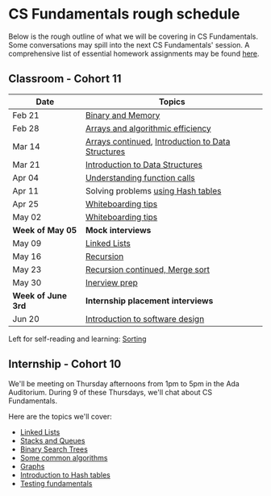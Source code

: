 # CS Fundamentals rough schedule
Below is the rough outline of what we will be covering in CS Fundamentals. Some conversations may spill into the next CS Fundamentals' session. A comprehensive list of essential homework assignments may be found [here](https://github.com/Ada-Developers-Academy/textbook-curriculum/blob/master/04-cs-fundamentals/homeworks.md).

## Classroom - Cohort 11
Date    | Topics
--------|----------------
Feb 21  | [Binary and Memory](https://github.com/Ada-Developers-Academy/textbook-curriculum/blob/master/04-cs-fundamentals/classroom/Binary.md)
Feb 28  | [Arrays and algorithmic efficiency](https://github.com/Ada-Developers-Academy/textbook-curriculum/blob/master/04-cs-fundamentals/classroom/Arrays.md)
Mar 14  | [Arrays continued](https://github.com/Ada-Developers-Academy/textbook-curriculum/blob/master/04-cs-fundamentals/classroom/Arrays.md), [Introduction to Data Structures](https://github.com/Ada-Developers-Academy/textbook-curriculum/blob/master/04-cs-fundamentals/classroom/Introduction%20to%20Data%20Structures.md)
Mar 21  | [Introduction to Data Structures](https://github.com/Ada-Developers-Academy/textbook-curriculum/blob/master/04-cs-fundamentals/classroom/Introduction%20to%20Data%20Structures.md)
Apr 04  | [Understanding function calls](https://github.com/Ada-Developers-Academy/textbook-curriculum/blob/master/04-cs-fundamentals/classroom/Understanding%20function%20calls.md)
Apr 11  |  Solving problems [using Hash tables](https://github.com/Ada-Developers-Academy/textbook-curriculum/blob/master/04-cs-fundamentals/classroom/Using%20Hash%20Tables.md) 
Apr 25  | [Whiteboarding tips](https://github.com/Ada-Developers-Academy/textbook-curriculum/blob/master/04-cs-fundamentals/classroom/Whiteboarding-Tips.md)
May 02  | [Whiteboarding tips](https://github.com/Ada-Developers-Academy/textbook-curriculum/blob/master/04-cs-fundamentals/classroom/Whiteboarding-Tips.md)
**Week of May 05** | **Mock interviews**
May 09  | [Linked Lists](https://github.com/Ada-Developers-Academy/textbook-curriculum/blob/master/04-cs-fundamentals/classroom/Introduction%20to%20Linked%20Lists.md)
May 16 | [Recursion](https://github.com/Ada-Developers-Academy/textbook-curriculum/blob/master/04-cs-fundamentals/classroom/Introduction%20to%20Recursion.md)
May 23 | [Recursion continued, Merge sort](https://github.com/Ada-Developers-Academy/textbook-curriculum/blob/master/04-cs-fundamentals/classroom/Introduction%20to%20Recursion.md)
May 30  | [Inerview prep](https://github.com/Ada-Developers-Academy/textbook-curriculum/blob/master/04-cs-fundamentals/classroom/Whiteboarding-Tips.md)
**Week of June 3rd** | **Internship placement interviews**
Jun 20 | [Introduction to software design](https://github.com/Ada-Developers-Academy/textbook-curriculum/blob/master/04-cs-fundamentals/classroom/Software%20Design.md)

Left for self-reading and learning: [Sorting](https://github.com/Ada-Developers-Academy/textbook-curriculum/blob/master/04-cs-fundamentals/classroom/Sorting.md)

## Internship - Cohort 10
We'll be meeting on Thursday afternoons from 1pm to 5pm in the Ada Auditorium. During 9 of these Thursdays, we'll chat about CS Fundamentals. 

Here are the topics we'll cover:
- [Linked Lists](https://github.com/Ada-Developers-Academy/textbook-curriculum/blob/master/04-cs-fundamentals/internship/Linked%20Lists.md)
- [Stacks and Queues](https://github.com/Ada-Developers-Academy/textbook-curriculum/blob/master/04-cs-fundamentals/internship/Stacks%20and%20Queues.md)
- [Binary Search Trees](https://github.com/Ada-Developers-Academy/textbook-curriculum/blob/master/04-cs-fundamentals/internship/Binary%20Search%20Trees.md)
- [Some common algorithms](https://github.com/Ada-Developers-Academy/textbook-curriculum/blob/master/04-cs-fundamentals/internship/Introduction%20to%20Algorithms.md)
- [Graphs](https://github.com/Ada-Developers-Academy/textbook-curriculum/blob/master/04-cs-fundamentals/internship/Introduction%20to%20Algorithms.md)
- [Introduction to Hash tables](https://github.com/Ada-Developers-Academy/textbook-curriculum/blob/master/04-cs-fundamentals/internship/Hash%20Tables.md)
- [Testing fundamentals](https://github.com/Ada-Developers-Academy/textbook-curriculum/blob/master/04-cs-fundamentals/internship/Testing%20Fundamentals.md)
